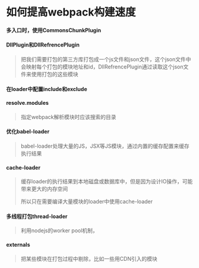 # 如何提高webpack构建速度

#### 多入口时，使用CommonsChunkPlugin

#### DllPlugin和DllRefrencePlugin

> 把我们需要打包的第三方库打包成一个js文件和json文件，这个json文件中会映射每个打包的模块地址和id，DllRefrencePlugin通过读取这个json文件来使用打包的这些模块

#### 在loader中配置include和exclude

#### resolve.modules

> 指定webpack解析模块时应该搜索的目录

#### 优化babel-loader

> babel-loader处理大量的JS，JSX等JS模块，通过内置的缓存配置来缓存执行结果

#### cache-loader

> 缓存loader的执行结果到本地磁盘或数据库中，但是因为设计IO操作，可能带来更大的内存空间
>
> 所以只在需要编译大量模块的loader中使用cache-loader

#### 多线程打包thread-loader

> 利用nodejs的worker pool机制，

#### externals

> 把某些模块在打包过程中剔除，比如一些用CDN引入的模块









































